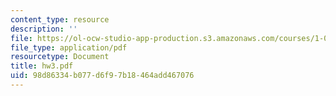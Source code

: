 ```yaml
---
content_type: resource
description: ''
file: https://ol-ocw-studio-app-production.s3.amazonaws.com/courses/1-033-mechanics-of-material-systems-an-energy-approach-fall-2003/98d86334b077d6f97b18464add467076_hw3.pdf
file_type: application/pdf
resourcetype: Document
title: hw3.pdf
uid: 98d86334-b077-d6f9-7b18-464add467076
---
```

